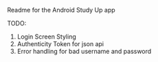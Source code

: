 Readme for the Android Study Up app

TODO:

1. Login Screen Styling
2. Authenticity Token for json api
3. Error handling for bad username and password